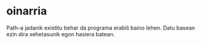 # oinarria
Path-a jadanik existitu behar da programa erabili baino lehen.
Datu basean ezin dira xehetasunik egon hasiera batean.
